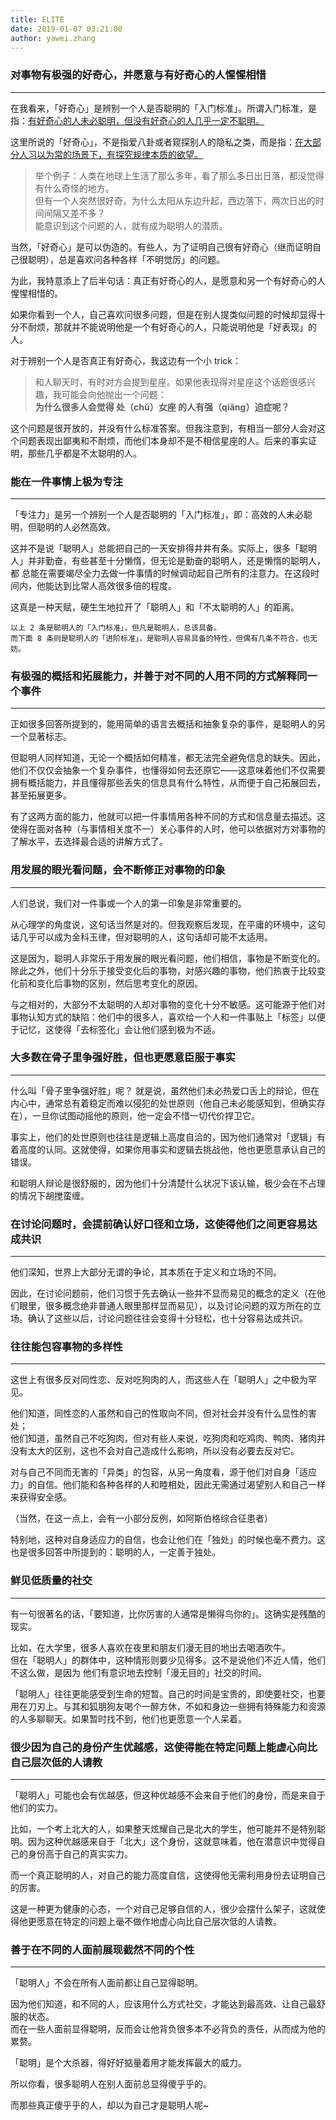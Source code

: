 ```yaml
---
title: ELITE
date: 2019-01-07 03:21:00
author: yawei.zhang 
---
```




### 对事物有极强的好奇心，并愿意与有好奇心的人惺惺相惜  
---  

在我看来，「好奇心」是辨别一个人是否聪明的「入门标准」。所谓入门标准，是指：[有好奇心的人未必聪明，但没有好奇心的人几乎一定不聪明。](#)  

这里所说的「好奇心」，不是指爱八卦或者窥探别人的隐私之类，而是指：[在大部分人习以为常的场景下，有探究规律本质的欲望。](#)  

> 举个例子：人类在地球上生活了那么多年，看了那么多日出日落，都没觉得有什么奇怪的地方。  
> 但有一个人突然很好奇，为什么太阳从东边升起，西边落下，两次日出的时间间隔又差不多？  
> 能意识到这个问题的人，就有成为聪明人的潜质。  

当然，「好奇心」是可以伪造的。有些人，为了证明自己很有好奇心（继而证明自己很聪明），总是喜欢问各种各样「不明觉厉」的问题。  

为此，我特意添上了后半句话：真正有好奇心的人，是愿意和另一个有好奇心的人惺惺相惜的。  

如果你看到一个人，自己喜欢问很多问题，但是在别人提类似问题的时候却显得十分不耐烦，那就并不能说明他是一个有好奇心的人，只能说明他是「好表现」的人。   

对于辨别一个人是否真正有好奇心，我这边有一个小 trick：   
> 和人聊天时，有时对方会提到星座。如果他表现得对星座这个话题很感兴趣，我可能会向他抛出一个问题：   
> **为什么很多人会觉得 处（chǔ）女座 的人有强（qiǎng）迫症呢？**   

这个问题是很开放的，并没有什么标准答案。但我注意到，有相当一部分人会对这个问题表现出鄙夷和不耐烦，而他们本身却不是不相信星座的人。后来的事实证明，那些几乎都是不太聪明的人。   

  <!-- more -->
### 能在一件事情上极为专注
---  

「专注力」是另一个辨别一个人是否聪明的「入门标准」，即：高效的人未必聪明，但聪明的人必然高效。   

这并不是说「聪明人」总能把自己的一天安排得井井有条。实际上，很多「聪明人」并非勤奋，有些甚至十分懒惰，但无论是勤奋的聪明人，还是懒惰的聪明人，都 总能在需要竭尽全力去做一件事情的时候调动起自己所有的注意力。在这段时间内，他能达到比常人高效很多倍的程度。    

这真是一种天赋，硬生生地拉开了「聪明人」和「不太聪明的人」的距离。   

```
以上 2 条是聪明人的「入门标准」，但凡是聪明人，总该具备。  
而下面 8 条则是聪明人的「进阶标准」，是聪明人容易具备的特性，但偶有几条不符合，也无妨。  
```

### 有极强的概括和拓展能力，并善于对不同的人用不同的方式解释同一个事件   
---  

正如很多回答所提到的，能用简单的语言去概括和抽象复杂的事件，是聪明人的另一个显著标志。   

但聪明人同样知道，无论一个概括如何精准，都无法完全避免信息的缺失。因此，他们不仅仅会抽象一个复杂事件，也懂得如何去还原它——这意味着他们不仅需要拥有概括能力，并且懂得那些丢失的信息具有什么特性，从而便于自己拓展回去，甚至拓展更多。   

有了这两方面的能力，他就可以把一件事情用各种不同的方式和信息量去描述。这使得在面对各种（与事情相关度不一）关心事件的人时，他可以依据对方对事物的了解水平，去选择最合适的讲解方式了。  


### 用发展的眼光看问题，会不断修正对事物的印象   
---  

人们总说，我们对一件事或一个人的第一印象是非常重要的。   

从心理学的角度说，这句话当然是对的。但我观察后发现，在平庸的环境中，这句话几乎可以成为金科玉律，但对聪明的人，这句话却可能不太适用。   

这是因为，聪明人非常乐于用发展的眼光看问题，他们相信，事物是不断变化的。除此之外，他们十分乐于接受变化后的事物，对感兴趣的事物，他们热衷于比较变化前和变化后事物的区别，然后思考变化的原因。  

与之相对的，大部分不太聪明的人却对事物的变化十分不敏感。这可能源于他们对事物认知方式的缺陷：他们中的很多人，喜欢给一个人和一件事贴上「标签」以便于记忆，这使得「去标签化」会让他们感到极为不适。  


### 大多数在骨子里争强好胜，但也更愿意臣服于事实   
---  

什么叫「骨子里争强好胜」呢？ 就是说，虽然他们未必热爱口舌上的辩论，但在内心中，通常总有着稳定而难以侵犯的处世原则（他自己未必能感知到，但确实存在），一旦你试图动摇他的原则，他一定会不惜一切代价捍卫它。   

事实上，他们的处世原则也往往是逻辑上高度自洽的，因为他们通常对「逻辑」有着高度的认同。这就使得，如果你用事实和逻辑去挑战他，他也更愿意承认自己的错误。  

和聪明人辩论是很舒服的，因为他们十分清楚什么状况下该认输，极少会在不占理的情况下胡搅蛮缠。  


### 在讨论问题时，会提前确认好口径和立场，这使得他们之间更容易达成共识  
---  

他们深知，世界上大部分无谓的争论，其本质在于定义和立场的不同。  

因此，在讨论问题前，他们习惯于先去确认一些并不显而易见的概念的定义（在他们眼里，很多概念绝非普通人眼里那样显而易见），以及讨论问题的双方所在的立场。确认了这些以后，讨论问题往往会变得十分轻松，也十分容易达成共识。  


### 往往能包容事物的多样性  
---  

这世上有很多反对同性恋、反对吃狗肉的人，而这些人在「聪明人」之中极为罕见。  

他们知道，同性恋的人虽然和自己的性取向不同，但对社会并没有什么显性的害处；   
他们知道，虽然自己不吃狗肉，但对有些人来说，吃狗肉和吃鸡肉、鸭肉、猪肉并没有太大的区别，这也不会对自己造成什么影响，所以没有必要去反对它。   

对与自己不同而无害的「异类」的包容，从另一角度看，源于他们对自身「适应力」的自信。他们能和各种各样的人和睦相处，因此无需通过渴望别人和自己一样来获得安全感。   

（当然，在这一点上，会有一小部分反例，如阿斯伯格综合征患者）   

特别地，这种对自身适应力的自信，也会让他们在「独处」的时候也毫不费力。这也是很多回答中所提到的：聪明的人，一定善于独处。  


### 鲜见低质量的社交   
---  

有一句很著名的话，「要知道，比你厉害的人通常是懒得鸟你的」。这确实是残酷的现实。   

比如，在大学里，很多人喜欢在夜里和朋友们漫无目的地出去喝酒吹牛。  
但在「聪明人」的群体中，这种情形则要少见得多。这不是说他们不近人情，他们不这么做，是因为 他们有意识地去控制「漫无目的」社交的时间。  

「聪明人」往往更能感受到生命的短暂。自己的时间是宝贵的，即使要社交，也要用在刀刃上。与其和狐朋狗友喝个一醉方休，不如和身边一些拥有特殊能力和资源的人多聊聊天。如果暂时找不到，他们也更愿意一个人呆着。   


### 很少因为自己的身份产生优越感，这使得能在特定问题上能虚心向比自己层次低的人请教   
---  

「聪明人」可能也会有优越感，但这种优越感不会来自于他们的身份，而是来自于他们的实力。   

比如，一个考上北大的人，如果整天炫耀自己是北大的学生，他可能并不是特别聪明。因为这种优越感来自于「北大」这个身份，这就意味着，他在潜意识中觉得自己的身份高于自己的真实实力。   

而一个真正聪明的人，对自己的能力高度自信，这使得他无需利用身份去证明自己的厉害。   

这是一种更为健康的心态，一个对自己足够自信的人，很少会摆什么架子，这就使得他更愿意在特定的问题上毫不做作地虚心向比自己层次低的人请教。  


### 善于在不同的人面前展现截然不同的个性   
---  

「聪明人」不会在所有人面前都让自己显得聪明。   

因为他们知道，和不同的人，应该用什么方式社交，才能达到最高效、让自己最舒服的状态。  
而在一些人面前显得聪明，反而会让他背负很多本不必背负的责任，从而成为他的累赘。  

「聪明」是个大杀器，得好好掂量着用才能发挥最大的威力。   

所以你看，很多聪明人在别人面前总显得傻乎乎的。   

而那些真正傻乎乎的人，却以为自己才是聪明人呢~   
